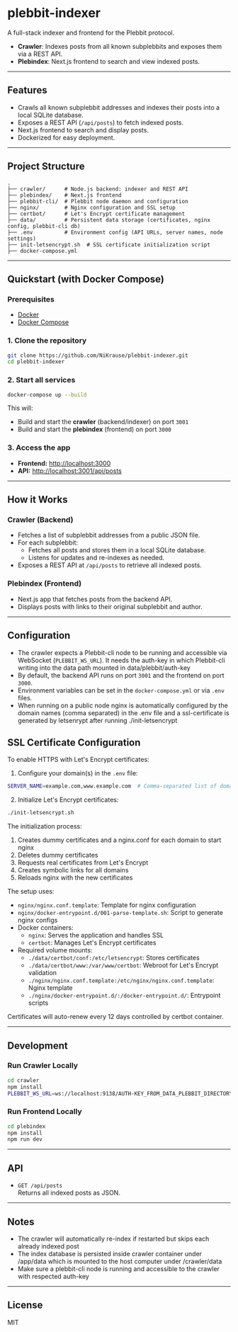 # plebbit-indexer

A full-stack indexer and frontend for the Plebbit protocol.

- **Crawler**: Indexes posts from all known subplebbits and exposes them via a REST API.
- **Plebindex**: Next.js frontend to search and view indexed posts.

---

## Features

- Crawls all known subplebbit addresses and indexes their posts into a local SQLite database.
- Exposes a REST API (`/api/posts`) to fetch indexed posts.
- Next.js frontend to search and display posts.
- Dockerized for easy deployment.

---

## Project Structure

```
.
├── crawler/      # Node.js backend: indexer and REST API
├── plebindex/    # Next.js frontend
├── plebbit-cli/  # Plebbit node daemon and configuration
├── nginx/        # Nginx configuration and SSL setup
├── certbot/      # Let's Encrypt certificate management
├── data/         # Persistent data storage (certificates, nginx config, plebbit-cli db)
├── .env          # Environment config (API URLs, server names, node settings)
├── init-letsencrypt.sh  # SSL certificate initialization script
├── docker-compose.yml
```

---

## Quickstart (with Docker Compose)

### Prerequisites

- [Docker](https://www.docker.com/get-started)
- [Docker Compose](https://docs.docker.com/compose/)

### 1. Clone the repository

```bash
git clone https://github.com/NiKrause/plebbit-indexer.git
cd plebbit-indexer
```

### 2. Start all services

```bash
docker-compose up --build
```

This will:
- Build and start the **crawler** (backend/indexer) on port `3001`
- Build and start the **plebindex** (frontend) on port `3000`

### 3. Access the app

- **Frontend:** [http://localhost:3000](http://localhost:3000)
- **API:** [http://localhost:3001/api/posts](http://localhost:3001/api/posts)

---

## How it Works

### Crawler (Backend)

- Fetches a list of subplebbit addresses from a public JSON file.
- For each subplebbit:
  - Fetches all posts and stores them in a local SQLite database.
  - Listens for updates and re-indexes as needed.
- Exposes a REST API at `/api/posts` to retrieve all indexed posts.

### Plebindex (Frontend)

- Next.js app that fetches posts from the backend API.
- Displays posts with links to their original subplebbit and author.

---

## Configuration

- The crawler expects a Plebbit-cli node to be running and accessible via WebSocket (`PLEBBIT_WS_URL`). It needs the auth-key in which Plebbit-cli writing into the data path mounted in data/plebbit/auth-key
- By default, the backend API runs on port `3001` and the frontend on port `3000`.
- Environment variables can be set in the `docker-compose.yml` or via `.env` files.
- When running on a public node nginx is automatically configured by the domain names (comma separated) in the .env file and a ssl-certificate is generated by letsenrypt after running ./init-letsencrypt 

## SSL Certificate Configuration

To enable HTTPS with Let's Encrypt certificates:

1. Configure your domain(s) in the `.env` file:
```bash
SERVER_NAME=example.com,www.example.com  # Comma-separated list of domains
```

2. Initialize Let's Encrypt certificates:
```bash
./init-letsencrypt.sh
```

The initialization process:
1. Creates dummy certificates and a nginx.conf for each domain to start nginx
2. Deletes dummy certificates
3. Requests real certificates from Let's Encrypt
4. Creates symbolic links for all domains
5. Reloads nginx with the new certificates

The setup uses:
- `nginx/nginx.conf.template`: Template for nginx configuration
- `nginx/docker-entrypoint.d/001-parse-template.sh`: Script to generate nginx configs
- Docker containers:
  - `nginx`: Serves the application and handles SSL
  - `certbot`: Manages Let's Encrypt certificates
- Required volume mounts:
  - `./data/certbot/conf:/etc/letsencrypt`: Stores certificates
  - `./data/certbot/www:/var/www/certbot`: Webroot for Let's Encrypt validation
  - `./nginx/nginx.conf.template:/etc/nginx/nginx.conf.template`: Nginx template
  - `./nginx/docker-entrypoint.d/:/docker-entrypoint.d/`: Entrypoint scripts

Certificates will auto-renew every 12 days controlled by certbot container.

---

## Development

### Run Crawler Locally

```bash
cd crawler
npm install
PLEBBIT_WS_URL=ws://localhost:9138/AUTH-KEY_FROM_DATA_PLEBBIT_DIRECTORY npm run crawler
```

### Run Frontend Locally

```bash
cd plebindex
npm install
npm run dev
```

---

## API

- `GET /api/posts`  
  Returns all indexed posts as JSON.

---

## Notes

- The crawler will automatically re-index if restarted but skips each already indexed post
- The index database is persisted inside crawler container under /app/data which is mounted to the host computer under /crawler/data 
- Make sure a plebbit-cli node is running and accessible to the crawler with respected auth-key

---

## License

MIT
